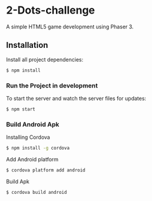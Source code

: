 # 2-Dots-challenge

 A simple HTML5 game development using Phaser 3.


## Installation

Install all project dependencies:

```bash
$ npm install
```

### Run the Project in development

To start the server and watch the server files for updates:

```bash
$ npm start
```

### Build Android Apk

Installing Cordova

```bash
$ npm install -g cordova
```

Add Android platform

```bash
$ cordova platform add android
```

Build Apk

```bash
$ cordova build android
```
